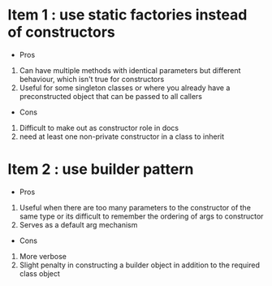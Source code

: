 # Item 1 : use static factories instead of constructors
* Pros
 1. Can have multiple methods with identical parameters but different behaviour, which isn't true for constructors
 2. Useful for some singleton classes or where you already have a preconstructed object that can be passed to all callers

* Cons
 1. Difficult to make out as constructor role in docs
 2. need at least one non-private constructor in a class to inherit
 
 
# Item 2 : use builder pattern
* Pros 
 1. Useful when there are too many parameters to the constructor of the same type or its difficult to remember the ordering of args to constructor
 2. Serves as a default arg mechanism
 
* Cons
 1. More verbose
 2. Slight penalty in constructing a builder object in addition to the required class object
